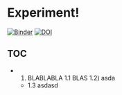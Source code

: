 # Experiment!

[![Binder](https://mybinder.org/badge_logo.svg)](https://mybinder.org/v2/gh/aframosp/ExpBinder/HEAD)
[![DOI](https://sandbox.zenodo.org/badge/371705993.svg)](https://sandbox.zenodo.org/badge/latestdoi/371705993)

## TOC
* 1) BLABLABLA
    1.1  BLAS
    1.2) asda
   * 1.3 asdasd 
